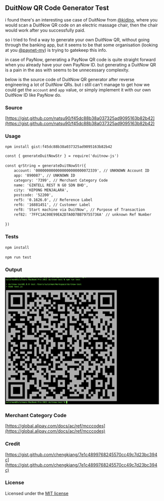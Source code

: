 
## DuitNow QR Code Generator Test

i found there's an interesting use case of DuitNow from [@kidino](https://www.github.com/kidino), where you would scan a DuitNow QR code on an electric massage chair, then the chair would work after you successfully paid.

so i tried to find a way to generate your own DuitNow QR, without going through the banking app, but it seems to be that some organisation (looking at you [@paynet-my](https://www.github.com/paynet-my)) is trying to gatekeep this info.

in case of PayNow, generating a PayNow QR code is quite straight forward when you already have your own PayNow ID. but generating a DuitNow QR is a pain in the ass with seems to be unnecessary complexity.

below is the source code of DuitNow QR generator after reverse engineering a lot of DuitNow QRs. but i still can't manage to get how we could get the `account` and `app` value, or simply implement it with our own DuitNow ID like PayNow do.

### Source

[https://gist.github.com/natsu90/f45dc88b38a037325ad9095163b82b42](https://gist.github.com/natsu90/f45dc88b38a037325ad9095163b82b42)


### Usage

```
npm install gist:f45dc88b38a037325ad9095163b82b42
```

```
const { generateDuitNowStr } = require('duitnow-js')

const qrString = generateDuitNowStr({
    account: '0000000000000000000000072339', // UNKNOWN Account ID
    app: '890087', // UNKNOWN ID
    category: '7399', // Merchant Category Code
    name: 'GINTELL REST N GO SDN BHD',
    city: 'KEPONG MENJALARA',
    postcode: '52200',
    ref5: '0.1626.0', // Reference Label
    ref6: '16881451', // Customer Label 
    ref8: 'Start machine via DuitNow', // Purpose of Transaction
    ref82: '7FFC1AC00E99EA2D7A0D7BB79755736A' // unknown Ref Number

})

```

### Tests

```
npm install

npm run test
```

### Output

![Test Output](/images/output.png "Test Output")

### Merchant Category Code

[https://global.alipay.com/docs/ac/ref/mcccodes](https://global.alipay.com/docs/ac/ref/mcccodes)

### Credit

[https://gist.github.com/chengkiang/7e1c4899768245570cc49c7d23bc394c](https://gist.github.com/chengkiang/7e1c4899768245570cc49c7d23bc394c)

### License

Licensed under the [MIT license](http://opensource.org/licenses/MIT)